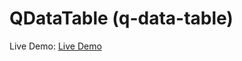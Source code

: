 # QDataTable (q-data-table)

Live Demo: <a href="https://wranarobert.github.io/QDataTable/#/q-data-table-demo" target="_blank">Live Demo</a>
